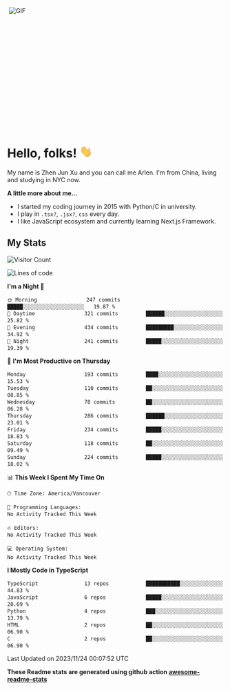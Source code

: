 <img align="right" alt="GIF" src="https://media.giphy.com/media/xUA7bdpLxQhsSQdyog/giphy.gif" width="500" height="320" />

# Hello, folks! <img src="https://raw.githubusercontent.com/arlenxuzj/arlenxuzj/master/assets/wave.gif" width="30px">

My name is Zhen Jun Xu and you can call me Arlen. I'm from China, living and studying in NYC now.

**A little more about me...**

 - I started my coding journey in 2015 with Python/C in university.
 - I play in `.tsx?`, `.jsx?`, `css` every day.
 - I like JavaScript ecosystem and currently learning Next.js Framework.

## My Stats

![Visitor Count](https://komarev.com/ghpvc/?username=arlenxuzj&color=blue&label=Profile+Views)

<!--START_SECTION:waka-->
![Lines of code](https://img.shields.io/badge/From%20Hello%20World%20I%27ve%20Written-1.6%20million%20lines%20of%20code-blue)

**I'm a Night 🦉** 

```text
🌞 Morning                247 commits         █████░░░░░░░░░░░░░░░░░░░░   19.87 % 
🌆 Daytime                321 commits         ██████░░░░░░░░░░░░░░░░░░░   25.82 % 
🌃 Evening                434 commits         █████████░░░░░░░░░░░░░░░░   34.92 % 
🌙 Night                  241 commits         █████░░░░░░░░░░░░░░░░░░░░   19.39 % 
```
📅 **I'm Most Productive on Thursday** 

```text
Monday                   193 commits         ████░░░░░░░░░░░░░░░░░░░░░   15.53 % 
Tuesday                  110 commits         ██░░░░░░░░░░░░░░░░░░░░░░░   08.85 % 
Wednesday                78 commits          ██░░░░░░░░░░░░░░░░░░░░░░░   06.28 % 
Thursday                 286 commits         ██████░░░░░░░░░░░░░░░░░░░   23.01 % 
Friday                   234 commits         █████░░░░░░░░░░░░░░░░░░░░   18.83 % 
Saturday                 118 commits         ██░░░░░░░░░░░░░░░░░░░░░░░   09.49 % 
Sunday                   224 commits         █████░░░░░░░░░░░░░░░░░░░░   18.02 % 
```


📊 **This Week I Spent My Time On** 

```text
🕑︎ Time Zone: America/Vancouver

💬 Programming Languages: 
No Activity Tracked This Week

🔥 Editors: 
No Activity Tracked This Week

💻 Operating System: 
No Activity Tracked This Week
```

**I Mostly Code in TypeScript** 

```text
TypeScript               13 repos            ███████████░░░░░░░░░░░░░░   44.83 % 
JavaScript               6 repos             █████░░░░░░░░░░░░░░░░░░░░   20.69 % 
Python                   4 repos             ███░░░░░░░░░░░░░░░░░░░░░░   13.79 % 
HTML                     2 repos             ██░░░░░░░░░░░░░░░░░░░░░░░   06.90 % 
C                        2 repos             ██░░░░░░░░░░░░░░░░░░░░░░░   06.90 % 
```




 Last Updated on 2023/11/24 00:07:52 UTC
<!--END_SECTION:waka-->

**These Readme stats are generated using github action [awesome-readme-stats](https://github.com/anmol098/waka-readme-stats)**

